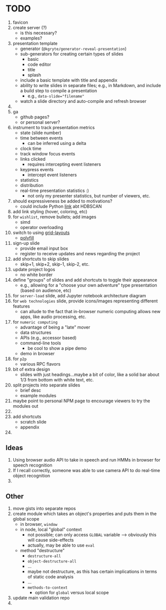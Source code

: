 TODO
====

1. favicon
2. create server (?)
	-	is this necessary?
	-	examples?
3. presentation template
	- 	generator (`@kgryte/generator-reveal-presentation`)
	- 	sub-generators for creating certain types of slides
		- 	basic
		- 	code editor
		- 	title
		- 	splash
	- 	include a basic template with title and appendix
	- 	ability to write slides in separate files; e.g., in Markdown, and include a build step to compile a presentation
		- 	e.g., `data-slide="filename"`
	- 	watch a slide directory and auto-compile and refresh browser
4. 
5. ga
	-	github pages?
	-	or personal server?
6. instrument to track presentation metrics
	-	state (slide number)
	-	time between events
		-	can be inferred using a delta
	-	clock time
	-	track window focus events
	-	links clicked
		-	requires intercepting event listeners
	-	keypress events
		-	intercept event listeners
	-	statistics
	-	distribution
	- 	real-time presentation statistics :)
		-	not only my presenter statistics, but number of viewers, etc.
7. should expressiveness be added to motivations?
	-	could include Python [link](http://nbviewer.jupyter.org/github/lmcinnes/hdbscan/blob/master/notebooks/Python%20vs%20Java.ipynb) abt HDBSCAN
8. add link styling (hover, coloring, etc)
9. for `wishlist`, remove bullets; add images
	-	simd
	-	operator overloading
10. switch to using [grid-layouts](https://hacks.mozilla.org/2015/09/the-future-of-layout-with-css-grid-layouts/)
	-	[polyfill](https://github.com/FremyCompany/css-grid-polyfill)
11. sign-up slide
	-	provide email input box
	-	register to receive updates and news regarding the project
12. add shortcuts to skip slides
	-	skip+1, skip+2, skip-1, skip-2, etc.
13. update project logos
	-	no white border
14. define "groups" of slides and add shortcuts to toggle their appearance
	-	e.g., allowing for a "choose your own adventure" type presentation (based on audience, etc)
15. for `server-load` slide, add Jupyter notebook architecture diagram
16. for `web technologies` slide, provide icons/images representing different features
	-	can allude to the fact that in-browser numeric computing allows new apps, like audio processing, etc.
17. for `numeric computing`
	-	advantage of being a "late" mover
	-	data structures
	-	APIs (e.g., accessor based)
	-	command-line tools
		-	be cool to show a pipe demo
	- 	demo in browser
18. for `p2p`
	-	various RPC flavors
19. bit of extra design
	-	slides with just headings...maybe a bit of color, like a solid bar about 1/3 from bottom with white text, etc.
20. split projects into separate slides
	-	brief desc
	-	example modules
21. maybe point to personal NPM page to encourage viewers to try the modules out
22. 
23. add shortcuts
	- 	scratch slide
	- 	appendix
24. 


## Ideas

1. Using browser audio API to take in speech and run HMMs in browser for speech recognition
2. If I recall correctly, someone was able to use camera API to do real-time object recognition
3. 



## Other

1. move gists into separate repos
2. create module which takes an object's properties and puts them in the global scope
	-	in browser, `window`
	-	in node, local "global" context
		-	not possible; can only access `GLOBAL` variable --> obviously this will cause side-effects
		-	actually, may be able to use `eval`
	-	method "destructure"
		-	`destructure-all`
		-	`object-destructure-all`
		-	...
		-	maybe not destructure, as this has certain implications in terms of static code analysis
		-	...
		-	`methods-to-context`
			-	option for `global` versus local scope
3. update main validation repo
4. 
